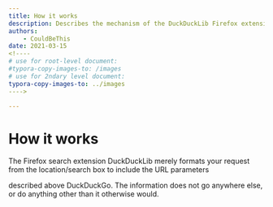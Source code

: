 ```yaml
---
title: How it works
description: Describes the mechanism of the DuckDuckLib Firefox extension.
authors:
	- CouldBeThis
date: 2021-03-15
<!----
# use for root-level document:
#typora-copy-images-to: /images
# use for 2ndary level document:
typora-copy-images-to: ../images
​---->

---
```


# How it works

The Firefox search extension DuckDuckLib merely formats your request from the location/search box to include the URL parameters 

described above DuckDuckGo. The  information does not go anywhere else, or do anything other than it  otherwise would.

